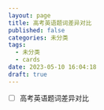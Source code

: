 ```yaml
---
layout: page
title: 高考英语题词差异对比
published: false
categories: 未分类
tags: 
  - 未分类
  - cards
date: 2023-05-10 16:04:18
draft: true
---
```


- [ ] 高考英语题词差异对比